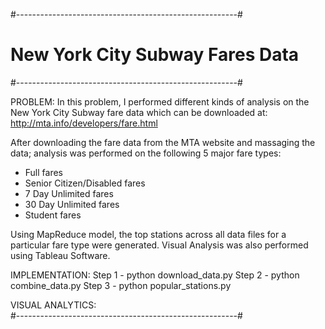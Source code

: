 #-------------------------------------------------------#
#               New York City Subway Fares Data			#
#-------------------------------------------------------#

PROBLEM: In this problem, I performed different kinds of analysis on 
the New York City Subway fare data which can be downloaded at:
http://mta.info/developers/fare.html

After downloading the fare data from the MTA website and massaging 
the data; analysis was performed on the following 5 major fare types:
- Full fares
- Senior Citizen/Disabled fares
- 7 Day Unlimited fares
- 30 Day Unlimited fares
- Student fares 

Using MapReduce model, the top stations across all data files 
for a particular fare type were generated. Visual Analysis was also 
performed using Tableau Software.

IMPLEMENTATION: Step 1 - python download_data.py
				Step 2 - python combine_data.py
				Step 3 - python popular_stations.py

VISUAL ANALYTICS:  
#-------------------------------------------------------#
